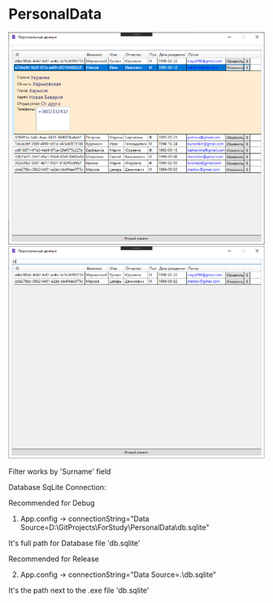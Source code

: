 # PersonalData
![alt text](Present.png)
![alt text](Present2.png)

Filter works by 'Surname' field

Database SqLite Connection:

Recommended for Debug
1) App.config -> connectionString="Data Source=D:\GitProjects\ForStudy\PersonalData\db.sqlite"

It's full path for Database file 'db.sqlite'

Recommended for Release

2) App.config -> connectionString="Data Source=.\db.sqlite"

It's the path next to the .exe file 'db.sqlite'
